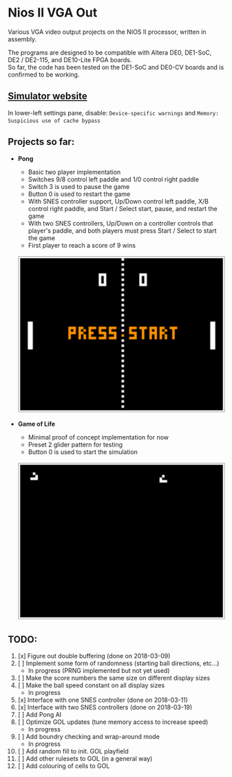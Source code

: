 # Nios II VGA Out
Various VGA video output projects on the NIOS II processor, written in assembly.

The programs are designed to be compatible with Altera DE0, DE1-SoC, DE2 / DE2-115, and DE10-Lite FPGA boards.  
So far, the code has been tested on the DE1-SoC and DE0-CV boards and is confirmed to be working.

## [Simulator website](https://cpulator.01xz.net/?sys=nios-de0)
In lower-left settings pane, disable: `Device-specific warnings` and `Memory: Suspicious use of cache bypass`

## Projects so far:                                         
* **Pong**  
	- Basic two player implementation
	- Switches 9/8 control left paddle and 1/0 control right paddle
	- Switch 3 is used to pause the game
	- Button 0 is used to restart the game
	- With SNES controller support, Up/Down control left paddle, X/B control right paddle, and Start / Select start, pause, and restart the game
	- With two SNES controllers, Up/Down on a controller controls that player's paddle, and both players must press Start / Select to start the game
	- First player to reach a score of 9 wins
	
	<br>
	<img src="Pong/Screenshots/Pong.gif" alt="Pong" style="width: 500px;"/>
	
	                     
* **Game of Life**  
	- Minimal proof of concept implementation for now
	- Preset 2 glider pattern for testing
	- Button 0 is used to start the simulation
	
	<br>
	<img src="GOL/Screenshots/GOL_New.gif" alt="GOL" style="width: 500px;"/>
	
## TODO:
1. [x] Figure out double buffering (done on 2018-03-09)
1. [ ] Implement some form of randomness (starting ball directions, etc...)
	- In progress (PRNG implemented but not yet used)
1. [ ] Make the score numbers the same size on different display sizes
1. [ ] Make the ball speed constant on all display sizes
	- In progress
1. [x] Interface with one SNES controller (done on 2018-03-11)
1. [x] Interface with two SNES controllers (done on 2018-03-19)
1. [ ] Add Pong AI
2. [ ] Optimize GOL updates (tune memory access to increase speed)
	- In progress
2. [ ] Add boundry checking and wrap-around mode
	- In progress
2. [ ] Add random fill to init. GOL playfield
2. [ ] Add other rulesets to GOL (in a general way)
2. [ ] Add colouring of cells to GOL 
